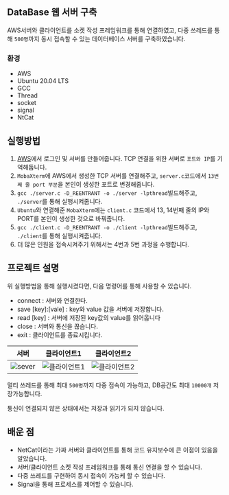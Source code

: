## DataBase 웹 서버 구축
AWS서버와 클라이언트를 소켓 작성 프레임워크를 통해 연결하였고, 다중 쓰레드를 통해 `500명`까지 동시 접속할 수 있는 데이터베이스 서버를 구축하였습니다.

### 환경 
- AWS
- Ubuntu 20.04 LTS
- GCC
- Thread
- socket
- signal
- NtCat

## 실행방법
1. [AWS](https://signin.aws.amazon.com/signin?redirect_uri=https%3A%2F%2Fap-northeast-2.console.aws.amazon.com%2Fec2%2Fv2%2Fhome%3Fregion%3Dap-northeast-2%26state%3DhashArgs%2523LaunchInstanceWizard%253A%26isauthcode%3Dtrue&client_id=arn%3Aaws%3Aiam%3A%3A015428540659%3Auser%2Fec2&forceMobileApp=0&code_challenge=WrAiITH3zgku5jj4jk7tQa7Dvkeifl00dtT3NL30zBc&code_challenge_method=SHA-256)에서 로그인 및 서버를 만들어줍니다. TCP 연결을 위한 서버로 `포트와 IP`를 기억해둡니다.
2. `MobaXterm`에 AWS에서 생성한 TCP 서버를 연결해주고, `server.c`코드에서 `13번째 줄 port 부분`을 본인이 생성한 포트로 변경해줍니다.
3. `gcc ./server.c -D_REENTRANT -o ./server -lpthread`빌드해주고, `./server`를 통해 실행시켜줍니다.
4. `Ubuntu`와 연결해준 `MobaXterm`에는 `client.c` 코드에서 13, 14번째 줄의 IP와 PORT를 본인이 생성한 것으로 바꿔줍니다.
5. `gcc ./client.c -D_REENTRANT -o ./client -lpthread`빌드해주고, `./client`를 통해 실행시켜줍니다.
6. 더 많은 인원을 접속시켜주기 위해서는 4번과 5번 과정을 수행합니다.

## 프로젝트 설명
위 실행방법을 통해 실행시켰다면, 다음 명령어를 통해 사용할 수 있습니다.
- connect : 서버와 연결한다.
- save [key]:[vale] : key와 value 값을 서버에 저장합니다.
- read [key] : 서버에 저장된 key값의 value를 읽어옵니다
- close : 서버와 통신을 끊습니다.
- exit : 클라이언트를 종료시킵니다.

|서버|클라이언트1|클라이언트2|
|-|-|-|
|![sever](https://user-images.githubusercontent.com/99601412/164195040-4294ff10-1586-4c8f-beb2-dd2a16d91efe.png)|![클라이언트1](https://user-images.githubusercontent.com/99601412/164195046-4227adbb-eefa-4ee8-875f-b70374144fa0.png)|![클라이언트2](https://user-images.githubusercontent.com/99601412/164195062-79055c96-b5ef-49ec-9456-ae450d5b25a2.png)|

멀티 쓰레드를 통해 최대 `500명`까지 다중 접속이 가능하고, DB공간도 최대 `10000개` 저장가능합니다.

통신이 연결되지 않은 상태에서는 저장과 읽기가 되지 않습니다.

## 배운 점
- NetCat이라는 가짜 서버와 클라이언트를 통해 코드 유지보수에 큰 이점이 있음을 알았습니다.
- 서버/클라이언트 소켓 작성 프레임워크를 통해 통신 연결을 할 수 있습니다.
- 다중 쓰레드를 구현하여 동시 접속이 가능케 할 수 있습니다.
- Signal을 통해 프로세스를 제어할 수 있습니다.

